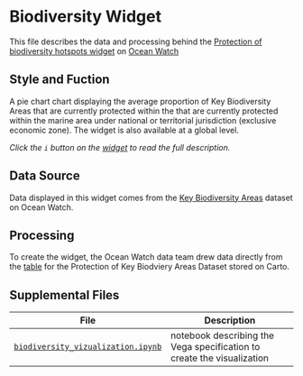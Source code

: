 # Biodiversity Widget
This file describes the data and processing behind the [Protection of biodiversity hotspots widget](https://bit.ly/2WOze58) on [Ocean Watch](https://oceanwatchdata.org)

## Style and Fuction
A pie chart chart displaying the average proportion of Key Biodiversity Areas that are currently protected within the that are currently protected within the marine area under national or territorial jurisdiction (exclusive economic zone). The widget is also available at a global level. 

*Click the `i` button on the [widget](https://bit.ly/2WOze58) to read the full description.*

## Data Source
Data displayed in this widget comes from the [Key Biodiversity Areas](../../datasets/ocn_024a_rw0_key_biodiversity_areas/README.md) dataset on Ocean Watch.

## Processing
To create the widget, the Ocean Watch data team drew data directly from the [table](https://resourcewatch.carto.com/u/wri-rw/dataset/ocn_024a_rw0_key_biodiversity_area_protection) for the Protection of Key Biodviery Areas Dataset stored on Carto.

## Supplemental Files 
| File | Description |
| --------------- | --------------- |
|  [`biodiversity_vizualization.ipynb`](biodiversity_vizualization.ipynb)  |    notebook describing the Vega specification to create the visualization| 
